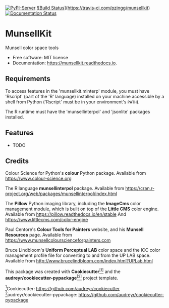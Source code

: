 [![PyPI-Server](https://img.shields.io/pypi/v/munsellkit.svg)](https://pypi.python.org/pypi/munsellkit)
[![Build Status]](https://img.shields.io/travis/pzingg/munsellkit.svg)(https://travis-ci.com/pzingg/munsellkit)
[![Documentation Status](https://readthedocs.org/projects/munsellkit/badge/?version=latest)](https://munsellkit.readthedocs.io/en/latest/?version=latest)


# MunsellKit


Munsell color space tools

* Free software: MIT license
* Documentation: https://munsellkit.readthedocs.io.


## Requirements

To access features in the 'munsellkit.minterp' module, you must have 
'Rscript' (part of the 'R' language) installed on your machine accessible 
by a shell from Python ('Rscript' must be in your environment's `PATH`). 

The R runtime must have the 'munsellinterpol' and 'jsonlite' packages 
installed.


## Features

* TODO


## Credits

Colour Science for Python's **colour** Python package.
Available from https://www.colour-science.org

The R language **munsellinterpol** package.
Available from https://cran.r-project.org/web/packages/munsellinterpol/index.html

The **Pillow** Python imaging library, including the **ImageCms** color management module,
which is built on top of the **Little CMS** color engine.
Available from https://pillow.readthedocs.io/en/stable
And https://www.littlecms.com/color-engine

Paul Centore's **Colour Tools for Painters** website, and his **Munsell Resources** page.
Available from https://www.munsellcolourscienceforpainters.com

Bruce Lindbloom's **Uniform Perceptual LAB** color space and the ICC color management
profile file for converting to and from the UP LAB space.
Available from http://www.brucelindbloom.com/index.html?UPLab.html

This package was created with **Cookiecutter**<a href="#note1" id="note1ref"><sup>[1]</sup><a>
and the **audreyr/cookiecutter-pypackage**<a href="#note2" id="note2ref"><sup>[2]</sup><a>
project template.

<a id="note1" href="#note1ref"><sup>1</sup></a>Cookiecutter: https://github.com/audreyr/cookiecutter
<a id="note2" href="#note2ref"><sup>2</sup></a>audreyr/cookiecutter-pypackage: https://github.com/audreyr/cookiecutter-pypackage
